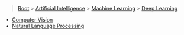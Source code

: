 > [Root](../../../index.md) > [Artificial Intelligence](<../../Artificial Intelligence.md>) > [Machine Learning](<../Machine Learning.md>) > [Deep Learning](<Deep Learning.md>)

- [Computer Vision](<Computer Vision/Computer Vision.md>)
- [Natural Language Processing](<Natural Language Processing/Natural Language Processing.md>)

